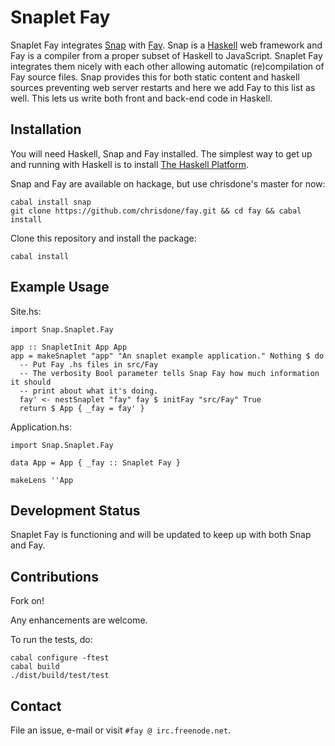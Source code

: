 Snaplet Fay
===========

Snaplet Fay integrates [Snap](http://www.snapframework.com) with
[Fay](http://www.fay-lang.org). Snap is a
[Haskell](http://www.haskell.org) web framework and Fay is a compiler
from a proper subset of Haskell to JavaScript. Snaplet Fay integrates
them nicely with each other allowing automatic (re)compilation of Fay
source files. Snap provides this for both static content and haskell
sources preventing web server restarts and here we add Fay to this
list as well. This lets us write both front and back-end code in Haskell.


Installation
------------

You will need Haskell, Snap and Fay installed. The simplest way to get
up and running with Haskell is to install
[The Haskell Platform](http://hackage.haskell.org/platform/).

Snap and Fay are available on hackage, but use chrisdone's master for now:

```
cabal install snap
git clone https://github.com/chrisdone/fay.git && cd fay && cabal install
```

Clone this repository and install the package:
```
cabal install
````

Example Usage
-------------

Site.hs:
```
import Snap.Snaplet.Fay

app :: SnapletInit App App
app = makeSnaplet "app" "An snaplet example application." Nothing $ do
  -- Put Fay .hs files in src/Fay
  -- The verbosity Bool parameter tells Snap Fay how much information it should
  -- print about what it's doing.
  fay' <- nestSnaplet "fay" fay $ initFay "src/Fay" True
  return $ App { _fay = fay' }
```

Application.hs:
```
import Snap.Snaplet.Fay

data App = App { _fay :: Snaplet Fay }

makeLens ''App
```


Development Status
------------------

Snaplet Fay is functioning and will be updated to keep up with
both Snap and Fay.


Contributions
-----------

Fork on!

Any enhancements are welcome.

To run the tests, do:
```
cabal configure -ftest
cabal build
./dist/build/test/test
```

Contact
-------

File an issue, e-mail or visit `#fay @ irc.freenode.net`.
